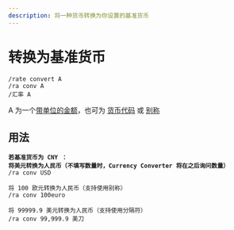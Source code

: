 ```yaml
---
description: 将一种货币转换为你设置的基准货币
---
```


# 转换为基准货币

```
/rate convert A
/ra conv A
/汇率 A
```

A 为一个[带单位的金额](../glossary/amount-with-unit.md)，也可为 [货币代码](../glossary/currency-code.md) 或 [别称](../glossary/alias.md)

## 用法

<pre><code><strong>若基准货币为 CNY ：
</strong><strong>将美元转换为人民币（不填写数量时，Currency Converter 将在之后询问数量）
</strong>/ra conv USD

将 100 欧元转换为人民币（支持使用别称）
/ra conv 100euro

将 99999.9 美元转换为人民币（支持使用分隔符）
/ra conv 99,999.9 美刀
</code></pre>
